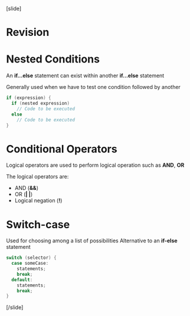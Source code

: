 [slide]
# Revision

# Nested Conditions
An **if...else** statement can exist within another **if...else** statement

Generally used when we have to test one condition followed by another

```java
if (expression) {
  if (nested expression)
    // Code to be executed
  else
    // Code to be executed
}
```

# Conditional Operators
Logical operators are used to perform logical operation such as **AND**, **OR**

The logical operators are:
* AND (**&&**)
* OR (**\| \|**)
* Logical negation (**!**)

# Switch-case
Used for choosing among a list of possibilities
Alternative to an **if-else** statement

```java
switch (selector) {
  case someCase:
    statements;
    break;
  default:
    statements;
    break;
}
```
[/slide]

